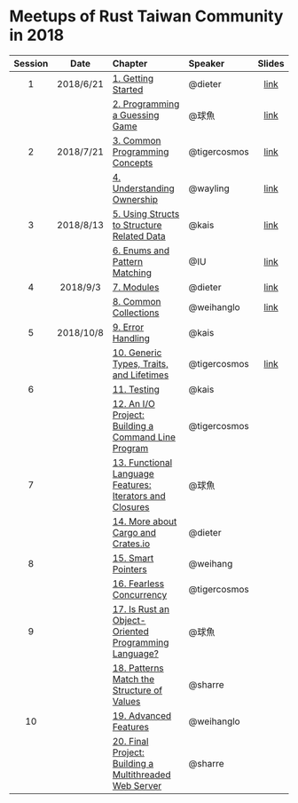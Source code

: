 # Meetups of Rust Taiwan Community in 2018

| Session | Date | Chapter | Speaker | Slides |
|:-------:|:----:|:------- |:------- |:------:|
| 1 | 2018/6/21 | [1. Getting Started](https://doc.rust-lang.org/book/second-edition/ch01-00-getting-started.html) | @dieter | [link](https://dieterplex.gitlab.io/rust-studygroup/intro&ch1.html)|
|   |           | [2. Programming a Guessing Game](https://doc.rust-lang.org/book/second-edition/ch02-00-guessing-game-tutorial.html) | @球魚 | [link](https://slides.com/lili668668/rust-ch2/#/)|
| 2 | 2018/7/21 | [3. Common Programming Concepts](https://doc.rust-lang.org/book/second-edition/ch03-00-common-programming-concepts.htmll) | @tigercosmos | [link](./slides/CH3.pdf)|
|   |           | [4. Understanding Ownership](https://doc.rust-lang.org/book/second-edition/ch04-00-understanding-ownership.html) | @wayling | [link](https://docs.google.com/presentation/d/1UHW8qxp3nSfNQunpE9tVwJ6yxh7Y3ghNNmttedY1Skw/edit)|
| 3 | 2018/8/13 | [5. Using Structs to Structure Related Data](https://doc.rust-lang.org/book/second-edition/ch05-00-structs.html) | @kais | [link](https://hackmd.io/p/Skw4Xk_bQ#)|
|   |           | [6. Enums and Pattern Matching](https://doc.rust-lang.org/book/second-edition/ch06-00-enums.html) | @IU | [link](https://drive.google.com/drive/folders/1s4iX4XXh_pFBvHpR6w2KXHq5uz04NgeO?usp=sharing)|
| 4 | 2018/9/3 | [7. Modules](https://doc.rust-lang.org/book/second-edition/ch07-00-modules.html) | @dieter | [link](https://dieterplex.gitlab.io/rust-studygroup/ch7.html)|
|   |          | [8. Common Collections](https://doc.rust-lang.org/book/second-edition/ch08-00-common-collections.html) | @weihanglo | [link](https://weihanglo.tw/slides/rust-collections)|
| 5 | 2018/10/8 | [9. Error Handling](https://doc.rust-lang.org/book/second-edition/ch09-00-error-handling.html) | @kais ||
|   |          | [10. Generic Types, Traits, and Lifetimes](https://doc.rust-lang.org/book/second-edition/ch10-00-generics.html) | @tigercosmos | [link](https://hackmd.io/p/Hk9fOfvqm#/) |
| 6 |          | [11. Testing](https://doc.rust-lang.org/book/second-edition/ch11-00-testing.html) | @kais ||
|   |          | [12. An I/O Project: Building a Command Line Program](https://doc.rust-lang.org/book/second-edition/ch12-00-an-io-project.html) | @tigercosmos ||
| 7 |          | [13. Functional Language Features: Iterators and Closures](https://doc.rust-lang.org/book/second-edition/ch13-00-functional-features.html) | @球魚 ||
|   |          | [14. More about Cargo and Crates.io](https://doc.rust-lang.org/book/second-edition/ch14-00-more-about-cargo.html) | @dieter ||
| 8 |          | [15. Smart Pointers](https://doc.rust-lang.org/book/second-edition/ch15-00-smart-pointers.html) | @weihang ||
|   |          | [16. Fearless Concurrency](https://doc.rust-lang.org/book/second-edition/ch16-00-concurrency.html) | @tigercosmos ||
| 9 |          | [17. Is Rust an Object-Oriented Programming Language?](https://doc.rust-lang.org/book/second-edition/ch17-00-oop.html) | @球魚 ||
|   |          | [18. Patterns Match the Structure of Values](https://doc.rust-lang.org/book/second-edition/ch18-00-patterns.html) | @sharre ||
| 10 |          | [19. Advanced Features](https://doc.rust-lang.org/book/second-edition/ch19-00-advanced-features.html) | @weihanglo ||
|    |          | [20. Final Project: Building a Multithreaded Web Server](https://doc.rust-lang.org/book/second-edition/ch20-00-final-project-a-web-server.html) | @sharre ||
